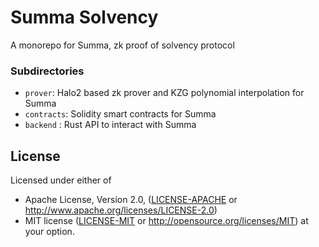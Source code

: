 # Summa Solvency

A monorepo for Summa, zk proof of solvency protocol

### Subdirectories

- `prover`: Halo2 based zk prover and KZG polynomial interpolation for Summa
- `contracts`: Solidity smart contracts for Summa
- `backend` : Rust API to interact with Summa

## License

Licensed under either of

- Apache License, Version 2.0, ([LICENSE-APACHE](./LICENSE-APACHE) or http://www.apache.org/licenses/LICENSE-2.0)
- MIT license ([LICENSE-MIT](./LICENSE-MIT) or http://opensource.org/licenses/MIT)
at your option.
